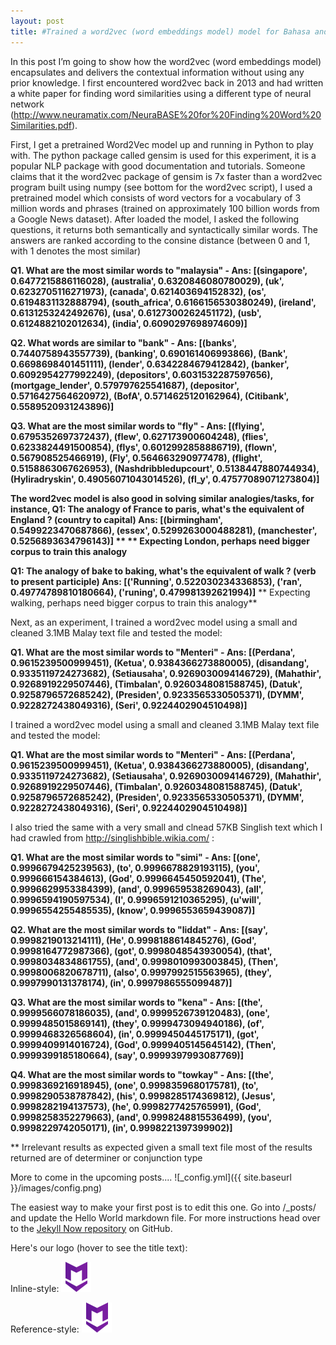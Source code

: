 ```yaml
---
layout: post
title: #Trained a word2vec (word embeddings model) model for Bahasa and Singlish !
---
```


In this post I’m going to show how the word2vec (word embeddings model) encapsulates and delivers the contextual information without using any prior knowledge. I first encountered word2vec back in 2013 and had written a white paper for finding word similarities using a different type of neural network (http://www.neuramatix.com/NeuraBASE%20for%20Finding%20Word%20Similarities.pdf).

First, I get a pretrained Word2Vec model up and running in Python to play with. The python package called gensim is used for this experiment, it is a popular NLP package with good documentation and tutorials. Someone claims that it the word2vec package of gensim is 7x faster than a word2vec program built using numpy (see bottom for the word2vec script), I used a pretrained model which consists of word vectors for a vocabulary of 3 million words and phrases (trained on approximately 100 billion words from a Google News dataset). After loaded the model, I asked the following questions, it returns both semantically and syntactically similar words. The answers are ranked according to the consine distance (between 0 and 1, with 1 denotes the most similar)

**Q1. What are the most similar words to "malaysia" - 
Ans: [(singapore', 0.6477215886116028), (australia', 0.6320846080780029), (uk', 0.6232705116271973), (canada', 0.621403694152832), (os', 0.6194831132888794), (south_africa', 0.6166156530380249), (ireland', 0.6131253242492676), (usa', 0.6127300262451172), (usb', 0.6124882102012634), (india', 0.6090297698974609)]**

**Q2. What words are similar to "bank" - 
Ans: [(banks', 0.7440758943557739), (banking', 0.690161406993866), (Bank', 0.6698698401451111), (lender', 0.6342284679412842), (banker', 0.6092954277992249), (depositors', 0.6031532287597656), (mortgage_lender', 0.579797625541687), (depositor', 0.5716427564620972), (BofA', 0.5714625120162964), (Citibank', 0.5589520931243896)]**

**Q3. What are the most similar words to "fly" - 
Ans: [(flying', 0.6795352697372437), (flew', 0.627173900604248), (flies', 0.6233824491500854), (flys', 0.6012992858886719), (flown', 0.567908525466919), (Fly', 0.564663290977478), (flight', 0.5158863067626953), (Nashdribbledupcourt', 0.5138447880744934), (Hyliradryskin', 0.49056071043014526), (fl_y', 0.47577089071273804)]**

**The word2vec model is also good in solving similar analogies/tasks, for instance, 
Q1: The analogy of France to paris, what's the equivalent of England ? (country to capital) 
Ans: [(birmingham', 0.5499223470687866), (essex', 0.5299263000488281), (manchester', 0.5256893634796143)] **
** Expecting London, perhaps need bigger corpus to train this analogy**

**Q1: The analogy of bake to baking, what's the equivalent of walk ? (verb to present participle) 
Ans: [('Running', 0.522030234336853), ('ran', 0.49774789810180664), ('runing', 0.479981392621994)]**
** Expecting walking, perhaps need bigger corpus to train this analogy**

Next, as an experiment, I trained a word2vec model using a small and cleaned 3.1MB Malay text file and tested the model:

**Q1. What are the most similar words to "Menteri" - 
Ans: [(Perdana', 0.9615239500999451), (Ketua', 0.9384366273880005), (disandang', 0.9335119724273682), (Setiausaha', 0.9269030094146729), (Mahathir', 0.9268919229507446), (Timbalan', 0.9260348081588745), (Datuk', 0.9258796572685242), (Presiden', 0.9233565330505371), (DYMM', 0.9228272438049316), (Seri', 0.9224402904510498)]**

I trained a word2vec model using a small and cleaned 3.1MB Malay text file and tested the model:

**Q1. What are the most similar words to "Menteri" - 
Ans: [(Perdana', 0.9615239500999451), (Ketua', 0.9384366273880005), (disandang', 0.9335119724273682), (Setiausaha', 0.9269030094146729), (Mahathir', 0.9268919229507446), (Timbalan', 0.9260348081588745), (Datuk', 0.9258796572685242), (Presiden', 0.9233565330505371), (DYMM', 0.9228272438049316), (Seri', 0.9224402904510498)]**

I also tried the same with a very small and clnead 57KB Singlish text which I had crawled from http://singlishbible.wikia.com/ :

**Q1. What are the most similar words to "simi" - 
Ans: [(one', 0.9996679425239563), (to', 0.9996678829193115), (you', 0.999666154384613), (God', 0.9996645450592041), (The', 0.9996629953384399), (and', 0.999659538269043), (all', 0.9996594190597534), (I', 0.9996591210365295), (u'will', 0.9996554255485535), (know', 0.9996553659439087)]**

**Q2. What are the most similar words to "liddat" - 
Ans: [(say', 0.9998219013214111), (He', 0.9998188614845276), (God', 0.9998164772987366), (got', 0.9998048543930054), (that', 0.9998034834861755), (and', 0.9998010993003845), (Then', 0.9998006820678711), (also', 0.9997992515563965), (they', 0.9997990131378174), (in', 0.9997986555099487)]**

**Q3. What are the most similar words to "kena" - 
Ans: [(the', 0.9999566078186035), (and', 0.9999526739120483), (one', 0.9999485015869141), (they', 0.9999473094940186), (of', 0.9999468326568604), (in', 0.9999450445175171), (got', 0.9999409914016724), (God', 0.9999405145645142), (Then', 0.9999399185180664), (say', 0.9999397993087769)]**

**Q4. What are the most similar words to "towkay" - 
Ans: [(the', 0.9998369216918945), (one', 0.9998359680175781), (to', 0.9998290538787842), (his', 0.9998285174369812), (Jesus', 0.9998282194137573), (he', 0.9998277425765991), (God', 0.9998258352279663), (and', 0.9998248815536499), (you', 0.9998229742050171), (in', 0.9998221397399902)]**

** Irrelevant results as expected given a small text file most of the results returned are of determiner or conjunction type

More to come in the upcoming posts....
![_config.yml]({{ site.baseurl }}/images/config.png)

The easiest way to make your first post is to edit this one. Go into /_posts/ and update the Hello World markdown file. For more instructions head over to the [Jekyll Now repository](https://github.com/barryclark/jekyll-now) on GitHub.

Here's our logo (hover to see the title text):

Inline-style: 
![alt text](https://github.com/adam-p/markdown-here/raw/master/src/common/images/icon48.png "Logo Title Text 1")

Reference-style: 
![alt text][logo]

[logo]: https://github.com/adam-p/markdown-here/raw/master/src/common/images/icon48.png "Logo Title Text 2"
